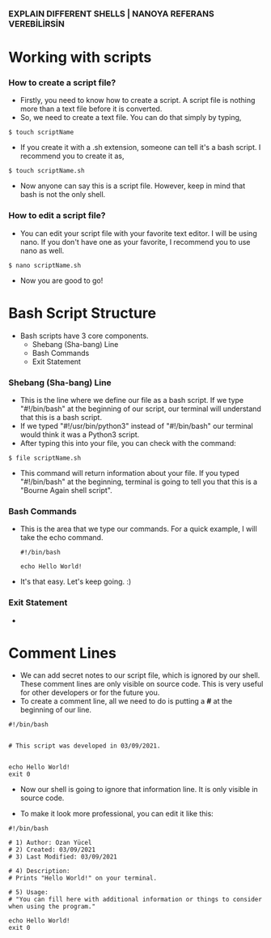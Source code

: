 ### EXPLAIN DIFFERENT SHELLS | NANOYA REFERANS VEREBİLİRSİN

# Working with scripts
### How to create a script file?
 * Firstly, you need to know how to create a script. A script file is nothing more than a text file before it is converted.
 * So, we need to create a text file. You can do that simply by typing,
 ```
 $ touch scriptName 
 ```
 * If you create it with a .sh extension, someone can tell it's a bash script. I recommend you to create it as,
 ```
 $ touch scriptName.sh
 ```
 * Now anyone can say this is a script file. However, keep in mind that bash is not the only shell.
 ### How to edit a script file?
 * You can edit your script file with your favorite text editor. I will be using nano. If you don't have one as your favorite, I recommend you to use nano as well.
 ```
 $ nano scriptName.sh
 ```
 * Now you are good to go!


# Bash Script Structure
 * Bash scripts have 3 core components.
   * Shebang (Sha-bang) Line
   * Bash Commands
   * Exit Statement

### Shebang (Sha-bang) Line
 * This is the line where we define our file as a bash script. If we type "#!/bin/bash" at the beginning of our script, our terminal will understand that this is a bash script.
 * If we typed "#!/usr/bin/python3" instead of "#!/bin/bash" our terminal would think it was a Python3 script.
 * After typing this into your file, you can check with the command:
  ```
  $ file scriptName.sh
  ```
 * This command will return information about your file. If you typed "#!/bin/bash" at the beginning, terminal is going to tell you that this is a "Bourne Again shell script".

### Bash Commands
 * This is the area that we type our commands. For a quick example, I will take the echo command.
   ```
   #!/bin/bash

   echo Hello World!
   ```
* It's that easy. Let's keep going. :)

### Exit Statement
 * 

# Comment Lines
 * We can add secret notes to our script file, which is ignored by our shell. These comment lines are only visible on source code. This is very useful for other developers or for the future you.
 * To create a comment line, all we need to do is putting a **#** at the beginning of our line.

 ```
 #!/bin/bash


 # This script was developed in 03/09/2021.


 echo Hello World!
 exit 0
 ```

 * Now our shell is going to ignore that information line. It is only visible in source code.

 * To make it look more professional, you can edit it like this: 

  ```
  #!/bin/bash

  # 1) Author: Ozan Yücel
  # 2) Created: 03/09/2021
  # 3) Last Modified: 03/09/2021

  # 4) Description:
  # Prints "Hello World!" on your terminal.

  # 5) Usage:
  # "You can fill here with additional information or things to consider when using the program."

  echo Hello World!
  exit 0
  ```